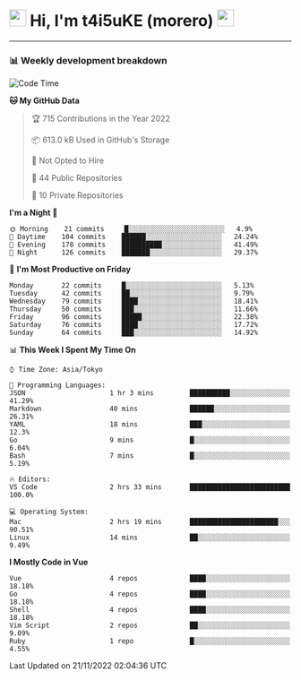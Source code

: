<!-- Title -->
<h1>
    <img src="https://emojis.slackmojis.com/emojis/images/1600385609/10490/cactuar.gif?1600385609" width="30"/> 
    Hi, I'm t4i5uKE (morero) 
    <img src="https://emojis.slackmojis.com/emojis/images/1600385609/10490/cactuar.gif?1600385609" width="30"/>
</h1>

---

<h3> 📊 Weekly development breakdown </h3>
<!-- waka-readme-stats -->

<!--START_SECTION:waka-->
![Code Time](http://img.shields.io/badge/Code%20Time-1%2C306%20hrs%202%20mins-blue)

**🐱 My GitHub Data** 

> 🏆 715 Contributions in the Year 2022
 > 
> 📦 613.0 kB Used in GitHub's Storage 
 > 
> 🚫 Not Opted to Hire
 > 
> 📜 44 Public Repositories 
 > 
> 🔑 10 Private Repositories  
 > 
**I'm a Night 🦉** 

```text
🌞 Morning    21 commits     █░░░░░░░░░░░░░░░░░░░░░░░░   4.9% 
🌆 Daytime    104 commits    ██████░░░░░░░░░░░░░░░░░░░   24.24% 
🌃 Evening    178 commits    ██████████░░░░░░░░░░░░░░░   41.49% 
🌙 Night      126 commits    ███████░░░░░░░░░░░░░░░░░░   29.37%

```
📅 **I'm Most Productive on Friday** 

```text
Monday       22 commits     █░░░░░░░░░░░░░░░░░░░░░░░░   5.13% 
Tuesday      42 commits     ██░░░░░░░░░░░░░░░░░░░░░░░   9.79% 
Wednesday    79 commits     ████░░░░░░░░░░░░░░░░░░░░░   18.41% 
Thursday     50 commits     ███░░░░░░░░░░░░░░░░░░░░░░   11.66% 
Friday       96 commits     █████░░░░░░░░░░░░░░░░░░░░   22.38% 
Saturday     76 commits     ████░░░░░░░░░░░░░░░░░░░░░   17.72% 
Sunday       64 commits     ███░░░░░░░░░░░░░░░░░░░░░░   14.92%

```


📊 **This Week I Spent My Time On** 

```text
⌚︎ Time Zone: Asia/Tokyo

💬 Programming Languages: 
JSON                     1 hr 3 mins         ██████████░░░░░░░░░░░░░░░   41.29% 
Markdown                 40 mins             ██████░░░░░░░░░░░░░░░░░░░   26.31% 
YAML                     18 mins             ███░░░░░░░░░░░░░░░░░░░░░░   12.3% 
Go                       9 mins              █░░░░░░░░░░░░░░░░░░░░░░░░   6.04% 
Bash                     7 mins              █░░░░░░░░░░░░░░░░░░░░░░░░   5.19%

🔥 Editors: 
VS Code                  2 hrs 33 mins       █████████████████████████   100.0%

💻 Operating System: 
Mac                      2 hrs 19 mins       ██████████████████████░░░   90.51% 
Linux                    14 mins             ██░░░░░░░░░░░░░░░░░░░░░░░   9.49%

```

**I Mostly Code in Vue** 

```text
Vue                      4 repos             ████░░░░░░░░░░░░░░░░░░░░░   18.18% 
Go                       4 repos             ████░░░░░░░░░░░░░░░░░░░░░   18.18% 
Shell                    4 repos             ████░░░░░░░░░░░░░░░░░░░░░   18.18% 
Vim Script               2 repos             ██░░░░░░░░░░░░░░░░░░░░░░░   9.09% 
Ruby                     1 repo              █░░░░░░░░░░░░░░░░░░░░░░░░   4.55%

```



 Last Updated on 21/11/2022 02:04:36 UTC
<!--END_SECTION:waka-->
